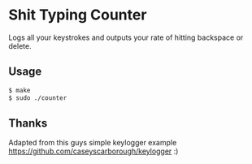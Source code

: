 # Shit Typing Counter

Logs all your keystrokes and outputs your rate of hitting backspace or delete.

## Usage

```bash
$ make
$ sudo ./counter
```

## Thanks

Adapted from this guys simple keylogger example https://github.com/caseyscarborough/keylogger :)